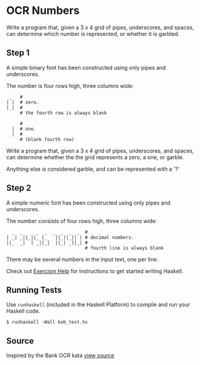 # OCR Numbers

Write a program that, given a 3 x 4 grid of pipes, underscores, and spaces, can
determine which number is represented, or whether it is garbled.

## Step 1

A simple binary font has been constructed using only pipes and underscores.

The number is four rows high, three columns wide:

     _   #
    | |  # zero.
    |_|  #
         # the fourth row is always blank

         #
      |  # one.
      |  #
         # (blank fourth row)

Write a program that, given a 3 x 4 grid of pipes, underscores, and spaces, can
determine whether the the grid represents a zero, a one, or garble.

Anything else is considered garble, and can be represented with a '?'

## Step 2

A simple numeric font has been constructed using only pipes and underscores.

The number consists of four rows high, three columns wide:

      _  _     _  _  _  _  _  _  #
    | _| _||_||_ |_   ||_||_|| | # decimal numbers.
    ||_  _|  | _||_|  ||_| _||_| #
                                 # fourth line is always blank

There may be several numbers in the input text, one per line.

Check out [Exercism Help](http://exercism.io/languages/haskell) for instructions
to get started writing Haskell.

## Running Tests

Use `runhaskell` (included in the Haskell Platform) to compile and run your
Haskell code.

    $ runhaskell -Wall bob_test.hs

## Source

Inspired by the Bank OCR kata
[view source](http://codingdojo.org/cgi-bin/wiki.pl?KataBankOCR)

